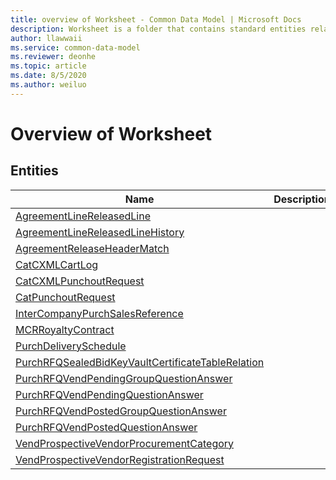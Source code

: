 ```yaml
---
title: overview of Worksheet - Common Data Model | Microsoft Docs
description: Worksheet is a folder that contains standard entities related to the Common Data Model.
author: llawwaii
ms.service: common-data-model
ms.reviewer: deonhe
ms.topic: article
ms.date: 8/5/2020
ms.author: weiluo
---
```


# Overview of Worksheet


## Entities

|Name|Description|
|---|---|
|[AgreementLineReleasedLine](AgreementLineReleasedLine.md)||
|[AgreementLineReleasedLineHistory](AgreementLineReleasedLineHistory.md)||
|[AgreementReleaseHeaderMatch](AgreementReleaseHeaderMatch.md)||
|[CatCXMLCartLog](CatCXMLCartLog.md)||
|[CatCXMLPunchoutRequest](CatCXMLPunchoutRequest.md)||
|[CatPunchoutRequest](CatPunchoutRequest.md)||
|[InterCompanyPurchSalesReference](InterCompanyPurchSalesReference.md)||
|[MCRRoyaltyContract](MCRRoyaltyContract.md)||
|[PurchDeliverySchedule](PurchDeliverySchedule.md)||
|[PurchRFQSealedBidKeyVaultCertificateTableRelation](PurchRFQSealedBidKeyVaultCertificateTableRelation.md)||
|[PurchRFQVendPendingGroupQuestionAnswer](PurchRFQVendPendingGroupQuestionAnswer.md)||
|[PurchRFQVendPendingQuestionAnswer](PurchRFQVendPendingQuestionAnswer.md)||
|[PurchRFQVendPostedGroupQuestionAnswer](PurchRFQVendPostedGroupQuestionAnswer.md)||
|[PurchRFQVendPostedQuestionAnswer](PurchRFQVendPostedQuestionAnswer.md)||
|[VendProspectiveVendorProcurementCategory](VendProspectiveVendorProcurementCategory.md)||
|[VendProspectiveVendorRegistrationRequest](VendProspectiveVendorRegistrationRequest.md)||
